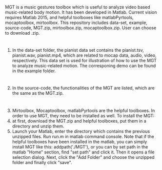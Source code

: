 MGT is a music gestures toolbox which is useful to analyze video based music-related body motion. It has been developed in Matlab. Current vision requires Matlab 2015, and helpful toolboxes like matlabPyrtools, mocaptoolbox, mirtoolbox. 
This  repository includes data-set, example, source-code, MGT.zip, mirtoolbox.zip, mocaptoolbox.zip. User can choose to download .zip. 
#
1. In the data-set folder, the pianist data set contains the pianist.tsv, pianist.wav, pianist.mp4, which are related to mocap data, audio, video, respectively. This data set is used for illustration of how to use the MGT to analyze music-related motion. The corresponing demo can be found in the example folder. 
#
2. In the source-code, the functionalities of the MGT are listed, which are the same as the MGT.zip.
#
3. Mirtoolbox, Mocaptoolbox, matlabPyrtools are the helpful toolboxes. In order to use MGT, they need to be installed as well.
To install the MGT:
1. at first, download the MGT.zip and helpful toolboxes, put them in a directory and unzip them.
2. Launch your Matlab, enter the directory which contains the previous unzipped files. Run run.m in matlab command console. Note that if the helpful toolboxes have been installed in the matlab, you can simply install MGT like this: addpath('./MGT'), or you can by set path in the matlab "Home" section, find "set path" and click it. Then it opens a file selection dialog. Next, click the "Add Folder" and choose the unzipped folder and finally click "save". 

